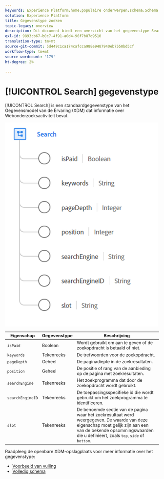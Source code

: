 ```yaml
---
keywords: Experience Platform;home;populaire onderwerpen;schema;Schema;XDM;velden;schema's;Schema's;search;datatype;data-type;data-type;
solution: Experience Platform
title: Gegevenstype zoeken
topic-legacy: overview
description: Dit document biedt een overzicht van het gegevenstype Search Experience Data Model (XDM).
exl-id: 9893cb67-b0c7-4f91-a0d4-96f7b87d9510
translation-type: tm+mt
source-git-commit: 5d449c1ca174cafcca988e9487940eb7550bd5cf
workflow-type: tm+mt
source-wordcount: '179'
ht-degree: 2%

---
```


# [!UICONTROL Search] gegevenstype

[!UICONTROL Search] is een standaardgegevenstype van het Gegevensmodel van de Ervaring (XDM) dat informatie over Webonderzoeksactiviteit bevat.

<img src="../images/data-types/search.PNG" width="500" /><br />

| Eigenschap | Gegevenstype | Beschrijving |
| --- | --- | --- |
| `isPaid` | Boolean | Wordt gebruikt om aan te geven of de zoekopdracht is betaald of niet. |
| `keywords` | Tekenreeks | De trefwoorden voor de zoekopdracht. |
| `pageDepth` | Geheel | De paginadiepte in de zoekresultaten. |
| `position` | Geheel | De positie of rang van de aanbieding op de pagina met zoekresultaten. |
| `searchEngine` | Tekenreeks | Het zoekprogramma dat door de zoekopdracht wordt gebruikt. |
| `searchEngineID` | Tekenreeks | De toepassingsspecifieke id die wordt gebruikt om het zoekprogramma te identificeren. |
| `slot` | Tekenreeks | De benoemde sectie van de pagina waar het zoekresultaat werd weergegeven. De waarde van deze eigenschap moet gelijk zijn aan een van de bekende opsommingswaarden die u definieert, zoals `top`, `side` of `bottom`. |

Raadpleeg de openbare XDM-opslagplaats voor meer informatie over het gegevenstype:

* [Voorbeeld van vulling](https://github.com/adobe/xdm/blob/master/components/datatypes/search.example.1.json)
* [Volledig schema](https://github.com/adobe/xdm/blob/master/components/datatypes/search.schema.json)

